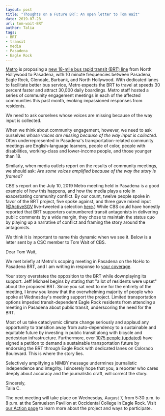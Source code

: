 ```yaml
---
layout: post
title: "Thoughts on a Future BRT: An open letter to Tom Wait"
date: 2019-07-28
url: tom-wait-BRT
author: Talia
tags:
- BRT
- transit
- media
- Pasadena
- Eagle Rock
---
```


[Metro](http://www.metro.net/) is proposing a [new 18-mile bus rapid transit (BRT) line](http://www.metro.net/projects/noho-pasadena-corridor/) from North Hollywood to Pasadena, with 10 minute frequencies between Pasadena, Eagle Rock, Glendale, Burbank, and North Hollywood. With dedicated lanes to facilitate better bus service, Metro expects the BRT to travel at speeds 30 percent faster and attract 30,000 daily boardings. Metro staff hosted a series of community engagement meetings in each of the affected communities this past month, evoking impassioned responses from residents.

<div class="pulledquote">We need to ask ourselves whose voices are missing because of the way input is collected.</div>

When we think about community engagement, however, we need to ask ourselves *whose voices are missing because of the way input is collected*. Often underrepresented in Pasadena's transportation-related community meetings are English-language learners, people of color, people with disabilities, working-class and lower-income people, and those younger than 18.

Similarly, when media outlets report on the results of community meetings, we should ask: *Are some voices amplified because of the way the story is framed?* 

CBS's report on the July 10, 2019 Metro meeting held in Pasadena is a good example of how this happens, and how the media plays a role in exacerbating community conflict. By our count, twelve people spoke in favor of the BRT project, five spoke against, and three gave mixed input ([@ActiveSGV](https://twitter.com/ActiveSGV/) live-tweeted a selection [here](https://twitter.com/ActiveSGV/status/1149135953266561024/).) While CBS could have honestly reported that BRT supporters outnumbered transit antagonists in delivering public comments by a wide margin, they chose to maintain the status quo by playing up a narrative of conflict and framing the story around the antagonists.

We think it is important to name this dynamic when we see it. Below is a letter sent by a CSC member to Tom Wait of CBS.

Dear Tom Wait,

We met briefly at Metro's scoping meeting in Pasadena on the NoHo to Pasadena BRT, and I am writing in response to [your coverage](https://losangeles.cbslocal.com/2019/07/10/eagle-rock-residents-voice-concerns-over-proposed-metro-bus-line/). 

Your story overstates the opposition to the BRT while downplaying its support. Jeff Michael begins by stating that "a lot of residents were upset" about the proposed BRT. Since you sat next to me for the entirety of the meeting, I know you know that the overwhelming majority of people who spoke at Wednesday's meeting support the project. Limited transportation options impeded transit-dependent Eagle Rock residents from attending a meeting in Pasadena about public transit, underscoring the need for the BRT. 

Most of us take cataclysmic climate change seriously and applaud any opportunity to transition away from auto-dependency to a sustainable and equitable future by investing in public transit along with bicycle and pedestrian infrastructure. Furthermore, over [1075 people (updated)](https://www.change.org/p/metro-los-angeles-support-a-more-sustainable-colorado-boulevard-for-eagle-rock) have signed a petition to demand a sustainable transportation future by endorsing the BRT through Eagle Rock with dedicated lanes on Colorado Boulevard. This is where the story lies. 

Selectively amplifying a NIMBY message undermines journalistic independence and integrity. I sincerely hope that you, a reporter who cares deeply about accuracy and the journalistic craft, will correct the story.

Sincerely,  
Talia C.

<p class="actionitem">The next meeting will take place on Wednesday, August 7, from 5:30 p.m. to 8 p.m. at the Samuelson Pavilion at Occidental College in Eagle Rock. Visit <a href="https://www.pasadenacsc.org/action/">our Action page</a> to learn more about the project and ways to participate.</p>  
